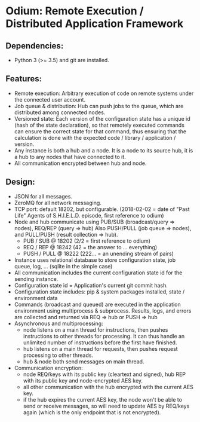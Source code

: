 # Odium: Remote Execution / Distributed Application Framework

## Dependencies:

* Python 3 (>= 3.5) and git are installed.

## Features:

* Remote execution: Arbitrary execution of code on remote systems under the connected user account.
* Job queue & distribution: Hub can push jobs to the queue, which are distributed among connected nodes.
* Versioned state: Each version of the configuration state has a unique id (hash of the state declaration), so that remotely executed commands can ensure the correct state for that command, thus ensuring that the calculation is done with the expected code / library / application / version.
* Any instance is both a hub and a node. It is a node to its source hub, it is a hub to any nodes that have connected to it.
* All communication encrypted between hub and node.

## Design:

* JSON for all messages.
* ZeroMQ for all network messaging.
* TCP port: default 18202, but configurable.
  (2018-02-02 = date of "Past Life" Agents of S.H.I.E.L.D. episode, first reference to odium)
* Node and hub communicate using PUB/SUB (broadcast/query => nodes), REQ/REP (query => hub)
  Also PUSH/PULL (job queue => nodes), and PULL/PUSH (result collection => hub).
  	* PUB / SUB @ 18202 (2/2 = first reference to odium)
    * REQ / REP @ 18242 (42 = the answer to ... everything)
    * PUSH / PULL @ 18222 (222... = an unending stream of pairs)
* Instance uses relational database to store configuration state, job queue, log, ... 
  (sqlite in the simple case)
* All communication includes the current configuration state id for the sending instance.
* Configuration state id = Application's current git commit hash.
* Configuration state includes: pip & system packages installed, state / environment data
* Commands (broadcast and queued) are executed in the application environment using multiprocess & subprocess. Results, logs, and errors are collected and returned via REQ => hub or PUSH => hub
* Asynchronous and multiprocessing:
	* node listens on a main thread for instructions, then pushes instructions to other threads for processing. It can thus handle an unlimited number of instructions before the first have finished.
	* hub listens on a main thread for requests, then pushes request processing to other threads.
	* hub & node both send messages on main thread.
* Communication encryption:
  * node REQ/keys with its public key (cleartext and signed), hub REP with its public key and node-encrypted AES key.
  * all other communication with the hub encrypted with the current AES key.
  * if the hub expires the current AES key, the node won't be able to send or receive messages, so will need to update AES by REQ/keys again (which is the only endpoint that is not encrypted).
